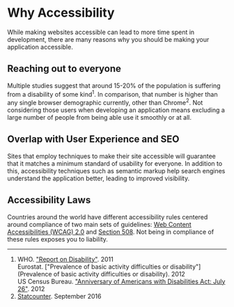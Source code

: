 # Why Accessibility

While making websites accessible can lead to more time spent in development, there are many reasons why you should be making your application accessible.

## Reaching out to everyone

Multiple studies suggest that around 15-20% of the population is suffering from a disability of some kind<sup>1</sup>. In comparison, that number is higher than any single browser demographic currently, other than Chrome<sup>2</sup>. Not considering those users when developing an application means excluding a large number of people from being able use it smoothly or at all.

## Overlap with User Experience and SEO

Sites that employ techniques to make their site accessible will guarantee that it matches a minimum standard of usability for everyone. In addition to this, accessibility techniques such as semantic markup help search engines understand the application better, leading to improved visibility.

## Accessibility Laws

Countries around the world have different accessibility rules centered around compliance of two main sets of guidelines: [Web Content Accessibilities (WCAG) 2.0](https://www.w3.org/WAI/WCAG20/glance/) and [Section 508](https://www.section508.gov/). Not being in compliance of these rules exposes you to liability.

---

1. WHO. ["Report on Disability"](http://apps.who.int/iris/bitstream/10665/70670/1/WHO_NMH_VIP_11.01_eng.pdf). 2011<br/>
  Eurostat. ["Prevalence of basic activity difficulties or disability"](Prevalence of basic activity difficulties or disability). 2012<br/>
  US Census Bureau. ["Anniversary of Americans with Disabilities Act: July 26"](http://www.census.gov/newsroom/releases/archives/facts_for_features_special_editions/cb12-ff16.html). 2012<br/>
2. [Statcounter](http://gs.statcounter.com/#all-browser_version_partially_combined-ww-monthly-201509-201609). September 2016

